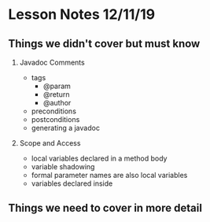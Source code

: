 # Lesson Notes 12/11/19

## Things we didn't cover but must know

1. Javadoc Comments

    * tags
        * @param
        * @return
        * @author
    * preconditions
    * postconditions
    * generating a javadoc
    
2. Scope and Access

    * local variables declared in a method body
    * variable shadowing
    * formal parameter names are also local variables
    * variables declared inside 
    

## Things we need to cover in more detail

